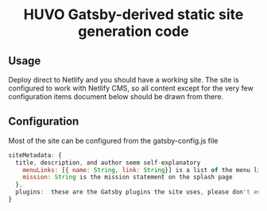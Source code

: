 <h1 align="center">
 HUVO Gatsby-derived static site generation code
</h1>

## Usage
Deploy direct to Netlify and you should have a working site. The site is configured to work with Netlify CMS, so all content except for the very few configuration items document below should be drawn from there.

## Configuration
Most of the site can be configured from the gatsby-config.js file

```javascript
siteMetadata: {
  title, description, and author seem self-explanatory
    menuLinks: [{ name: String, link: String}] is a list of the menu links in the Navbar and footer. Name is the string displayed and link is the address the link will point to
    mission: String is the mission statement on the splash page
  },
  plugins:  these are the Gatsby plugins the site uses, please don't edit these if you don't understand what they are
}
```

